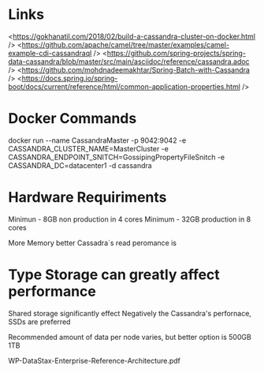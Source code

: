 

# Links

<https://gokhanatil.com/2018/02/build-a-cassandra-cluster-on-docker.html />
<https://github.com/apache/camel/tree/master/examples/camel-example-cdi-cassandraql />
<https://github.com/spring-projects/spring-data-cassandra/blob/master/src/main/asciidoc/reference/cassandra.adoc />
<https://github.com/mohdnadeemakhtar/Spring-Batch-with-Cassandra />
<https://docs.spring.io/spring-boot/docs/current/reference/html/common-application-properties.html />




# Docker Commands

docker run --name CassandraMaster -p 9042:9042 -e CASSANDRA_CLUSTER_NAME=MasterCluster -e CASSANDRA_ENDPOINT_SNITCH=GossipingPropertyFileSnitch -e CASSANDRA_DC=datacenter1 -d cassandra


# Hardware Requiriments

Minimun - 8GB non production in 4 cores
Minimum - 32GB production in 8 cores

More Memory better Cassadra`s read peromance is



# Type Storage can greatly affect performance

Shared storage significantly effect Negatively the Cassandra's perfornace, SSDs are preferred

Recommended amount of data per node varies, but better option is 500GB 1TB

WP-DataStax-Enterprise-Reference-Architecture.pdf